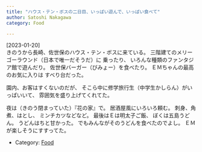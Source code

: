 ```yaml
---
title: "ハウス・テン・ボスの二日目、いっぱい遊んで、いっぱい食べて"
author: Satoshi Nakagawa
category: Food

---
```


[2023-01-20]  
 きのうから長崎、佐世保のハウス・テン・ボスに来ている。
三階建てのメリーゴーラウンド（日本で唯一だそうだ）に
乗ったり、
いろんな種類のファンタジア館で遊んだり。
佐世保バーガー（びみょー）を食べたり。
ＥＭちゃんの最高のお気に入りは
すべり台だった。

 園内、お客はすくないのだが、
そこら中に修学旅行生（中学生かしらん）がいっぱいいて、
雰囲気を盛り上げてくれてた。

<!--more-->

 夜は（きのう閉まっていた）『花の家』で。
居酒屋風にいろいろ頼む。
刺身、角煮、はとし、
ミンチカツなどなど。
最後はＥは明太子ご飯、
ぼくは五島うどん。
うどんはちと甘かった。
でもみんながそのうどんを食べたのでよし。
ＥＭが楽しそうにすすってた。

- Category: [Food](categories.html#Food)

